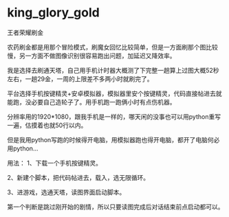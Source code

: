 # king_glory_gold
王者荣耀刷金

农药刷金都是用那个冒险模式，刷魔女回忆比较简单，但是一方面刷那个图比较慢，另一方面不做图像识别很容易跑出问题，加延迟又降效率。

我是选择去刷通天塔，自己用手机计时器大概测了下完整一趟算上过图大概52秒左右，一趟29金，一周的上限差不多两小时就刷完了。

平台选择手机按键精灵+安卓模拟器，模拟器里安个按键精灵，代码直接帖进去就能跑，没必要自己造轮子了。用手机跑一跑俩小时有点伤机器。

分辨率用的1920*1080，跟我手机是一样的，哪天闲的没事也可以用python重写一遍，估摸着也就50行以内。

但是我用python写跑的时候得开电脑，用模拟器跑也得开电脑，都开了电脑何必用python...

用法：
1、下载一个手机按键精灵。

2、新建个脚本，把代码帖进去，载入，选无限循环。

3、进游戏，选通天塔，读图界面启动脚本。

第一个判断是跳过刚开始的剧情，所以只要读图完成后对话结束前点启动都可以。
